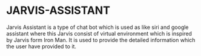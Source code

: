 # JARVIS-ASSISTANT
Jarvis Assistant is a type of chat bot which is used as like siri and google assistant where this Jarvis consist of virtual environment which is inspired by Jarvis form Iron Man. It is used to provide the detailed information which the user have provided to it.
